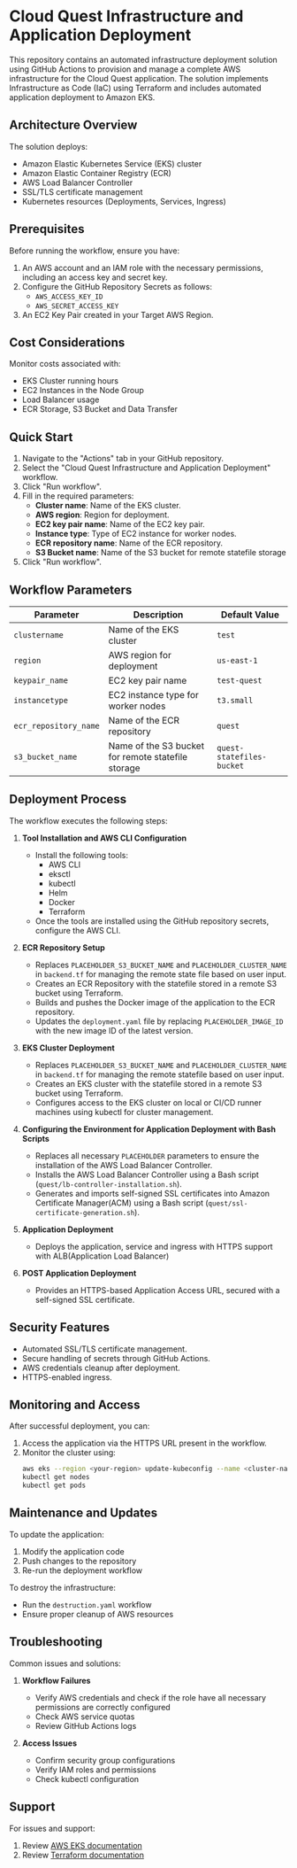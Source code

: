 # Cloud Quest Infrastructure and Application Deployment

This repository contains an automated infrastructure deployment solution using GitHub Actions to provision and manage a complete AWS infrastructure for the Cloud Quest application. The solution implements Infrastructure as Code (IaC) using Terraform and includes automated application deployment to Amazon EKS.

## Architecture Overview

The solution deploys:
- Amazon Elastic Kubernetes Service (EKS) cluster
- Amazon Elastic Container Registry (ECR)
- AWS Load Balancer Controller
- SSL/TLS certificate management
- Kubernetes resources (Deployments, Services, Ingress)

## Prerequisites

Before running the workflow, ensure you have:

1. An AWS account and an IAM role with the necessary permissions, including an access key and secret key.
2. Configure the GitHub Repository Secrets as follows:
   - `AWS_ACCESS_KEY_ID`
   - `AWS_SECRET_ACCESS_KEY`
3. An EC2 Key Pair created in your Target AWS Region.

## Cost Considerations

Monitor costs associated with:
- EKS Cluster running hours
- EC2 Instances in the Node Group
- Load Balancer usage
- ECR Storage, S3 Bucket and Data Transfer

## Quick Start

1. Navigate to the "Actions" tab in your GitHub repository.
2. Select the "Cloud Quest Infrastructure and Application Deployment" workflow.
3. Click "Run workflow".
4. Fill in the required parameters:
   - **Cluster name**: Name of the EKS cluster.
   - **AWS region**: Region for deployment.
   - **EC2 key pair name**: Name of the EC2 key pair.
   - **Instance type**: Type of EC2 instance for worker nodes.
   - **ECR repository name**: Name of the ECR repository.
   - **S3 Bucket name**: Name of the S3 bucket for remote statefile storage
5. Click "Run workflow".

## Workflow Parameters

| Parameter          | Description                          | Default Value |
|--------------------|--------------------------------------|---------------|
| `clustername`      | Name of the EKS cluster              | `test`    |
| `region`           | AWS region for deployment            | `us-east-1`   |
| `keypair_name`     | EC2 key pair name                    | `test-quest` |
| `instancetype`     | EC2 instance type for worker nodes   | `t3.small`    |
| `ecr_repository_name` | Name of the ECR repository       | `quest`       |
| `s3_bucket_name` | Name of the S3 bucket for remote statefile storage | `quest-statefiles-bucket`       |


## Deployment Process

The workflow executes the following steps:

1. **Tool Installation and AWS CLI Configuration**
   - Install the following tools:
      - AWS CLI
      - eksctl
      - kubectl
      - Helm
      - Docker
      - Terraform
   - Once the tools are installed using the GitHub repository secrets, configure the AWS CLI.

2. **ECR Repository Setup**
   - Replaces `PLACEHOLDER_S3_BUCKET_NAME` and `PLACEHOLDER_CLUSTER_NAME` in `backend.tf` for managing the remote state file based on user input.
   - Creates an ECR Repository with the statefile stored in a remote S3 bucket using Terraform.
   - Builds and pushes the Docker image of the application to the ECR repository.
   - Updates the `deployment.yaml` file by replacing `PLACEHOLDER_IMAGE_ID` with the new image ID of the latest version.

3. **EKS Cluster Deployment**
   - Replaces `PLACEHOLDER_S3_BUCKET_NAME` and `PLACEHOLDER_CLUSTER_NAME` in `backend.tf` for managing the remote statefile based on user input.
   - Creates an EKS cluster with the statefile stored in a remote S3 bucket using Terraform.
   - Configures access to the EKS cluster on local or CI/CD runner machines using kubectl for cluster management.
     
4. **Configuring the Environment for Application Deployment with Bash Scripts**
   - Replaces all necessary `PLACEHOLDER` parameters to ensure the installation of the AWS Load Balancer Controller.
   - Installs the AWS Load Balancer Controller using a Bash script (`quest/lb-controller-installation.sh`).
   - Generates and imports self-signed SSL certificates into Amazon Certificate Manager(ACM) using a Bash script (`quest/ssl-certificate-generation.sh`).
     
5. **Application Deployment**
   - Deploys the application, service and ingress with HTTPS support with ALB(Application Load Balancer)

5. **POST Application Deployment**
   - Provides an HTTPS-based Application Access URL, secured with a self-signed SSL certificate.

## Security Features

- Automated SSL/TLS certificate management.
- Secure handling of secrets through GitHub Actions.
- AWS credentials cleanup after deployment.
- HTTPS-enabled ingress.

## Monitoring and Access

After successful deployment, you can:

1. Access the application via the HTTPS URL present in the workflow.
2. Monitor the cluster using:
   ```bash
   aws eks --region <your-region> update-kubeconfig --name <cluster-name>
   kubectl get nodes
   kubectl get pods
   ```

## Maintenance and Updates

To update the application:

1. Modify the application code
2. Push changes to the repository
3. Re-run the deployment workflow

To destroy the infrastructure:
- Run the `destruction.yaml` workflow
- Ensure proper cleanup of AWS resources

## Troubleshooting

Common issues and solutions:

1. **Workflow Failures**
   - Verify AWS credentials and check if the role have all necessary permissions are correctly configured
   - Check AWS service quotas
   - Review GitHub Actions logs

2. **Access Issues**
   - Confirm security group configurations
   - Verify IAM roles and permissions
   - Check kubectl configuration

## Support

For issues and support:
1. Review [AWS EKS documentation](https://docs.aws.amazon.com/eks/latest/userguide/what-is-eks.html)
2. Review [Terraform documentation](https://developer.hashicorp.com/terraform/tutorials/kubernetes/eks)
